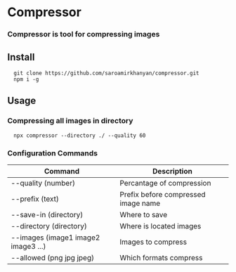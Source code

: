 # Compressor
### Compressor is tool for compressing images

## Install
```
  git clone https://github.com/saroamirkhanyan/compressor.git
  npm i -g
```

## Usage 

### Compressing all images in directory
```
  npx compressor --directory ./ --quality 60
```


### Configuration Commands

| Command                             | Description                         |
|-------------------------------------|-------------------------------------|
| --quality (number)                  | Percantage of compression           |
| --prefix (text)                     | Prefix before compressed image name |
| --save-in (directory)               | Where to save                       |
| --directory (directory)             | Where is located images             |
| --images (image1 image2 image3 ...) | Images to compress                  |
| --allowed (png jpg jpeg)            | Which formats compress              |
